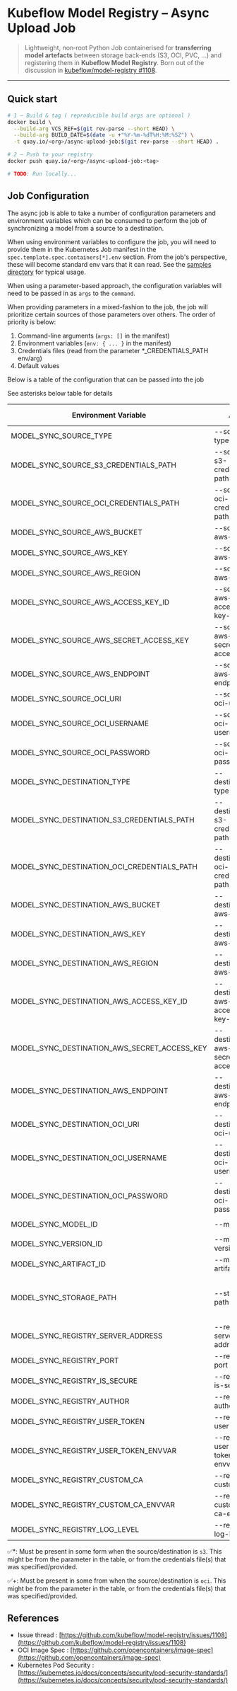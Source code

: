 # Kubeflow Model Registry – Async Upload Job

> Lightweight, non‑root Python Job containerised for **transferring model artefacts** between storage back‑ends (S3, OCI, PVC, …) and registering them in **Kubeflow Model Registry**. Born out of the discussion in [kubeflow/model-registry #1108](https://github.com/kubeflow/model-registry/issues/1108).

---

## Quick start

```bash
# 1 – Build & tag ( reproducible build args are optional )
docker build \
  --build-arg VCS_REF=$(git rev-parse --short HEAD) \
  --build-arg BUILD_DATE=$(date -u +"%Y-%m-%dT%H:%M:%SZ") \
  -t quay.io/<org>/async-upload-job:$(git rev-parse --short HEAD) .

# 2 – Push to your registry
docker push quay.io/<org>/async-upload-job:<tag>

# TODO: Run locally...
```

## Job Configuration

The async job is able to take a number of configuration parameters and environment variables which can be consumed to perform the job of synchronizing a model from a source to a destination.

When using environment variables to configure the job, you will need to provide them in the Kubernetes Job manifest in the `spec.template.spec.containers[*].env` section. From the job's perspective, these will become standard env vars that it can read. See the [samples directory](./samples/) for typical usage.

When using a parameter-based approach, the configuration variables will need to be passed in as `args` to the `command`.

When providing parameters in a mixed-fashion to the job, the job will prioritize certain sources of those parameters over others. The order of priority is below:

1. Command-line arguments (`args: []` in the manifest)
2. Environment variables (`env: { ... }` in the manifest)
3. Credentials files (read from the parameter \*\_CREDENTIALS_PATH env/arg)
4. Default values

Below is a table of the configuration that can be passed into the job

See asterisks below table for details

| Environment Variable                         | Arg                                 | Default Value     | Required | Description                                                      |
| -------------------------------------------- | ----------------------------------- | ----------------- | -------- | ---------------------------------------------------------------- |
| MODEL_SYNC_SOURCE_TYPE                       | --source-type                       | s3                | ✅       |                                                                  |
| MODEL_SYNC_SOURCE_S3_CREDENTIALS_PATH        | --source-s3-credentials-path        |                   |          |                                                                  |
| MODEL_SYNC_SOURCE_OCI_CREDENTIALS_PATH       | --source-oci-credentials-path       |                   |          |                                                                  |
| MODEL_SYNC_SOURCE_AWS_BUCKET                 | --source-aws-bucket                 |                   | ✅\*     | When --source-type is "s3"                                       |
| MODEL_SYNC_SOURCE_AWS_KEY                    | --source-aws-key                    |                   | ✅\*     | "                                                                |
| MODEL_SYNC_SOURCE_AWS_REGION                 | --source-aws-region                 |                   |          | "                                                                |
| MODEL_SYNC_SOURCE_AWS_ACCESS_KEY_ID          | --source-aws-access-key-id          |                   | ✅\*     | "                                                                |
| MODEL_SYNC_SOURCE_AWS_SECRET_ACCESS_KEY      | --source-aws-secret-access-key      |                   | ✅\*     | "                                                                |
| MODEL_SYNC_SOURCE_AWS_ENDPOINT               | --source-aws-endpoint               |                   |          | "                                                                |
| MODEL_SYNC_SOURCE_OCI_URI                    | --source-oci-uri                    |                   | ✅\+     | When --source-type is "oci"                                      |
| MODEL_SYNC_SOURCE_OCI_USERNAME               | --source-oci-username               |                   | ✅\+     | "                                                                |
| MODEL_SYNC_SOURCE_OCI_PASSWORD               | --source-oci-password               |                   | ✅\+     | "                                                                |
| MODEL_SYNC_DESTINATION_TYPE                  | --destination-type                  | oci               | ✅       |                                                                  |
| MODEL_SYNC_DESTINATION_S3_CREDENTIALS_PATH   | --destination-s3-credentials-path   |                   |          |                                                                  |
| MODEL_SYNC_DESTINATION_OCI_CREDENTIALS_PATH  | --destination-oci-credentials-path  |                   |          |                                                                  |
| MODEL_SYNC_DESTINATION_AWS_BUCKET            | --destination-aws-bucket            |                   | ✅\*     | When --destination-type is "s3"                                  |
| MODEL_SYNC_DESTINATION_AWS_KEY               | --destination-aws-key               |                   | ✅\*     | "                                                                |
| MODEL_SYNC_DESTINATION_AWS_REGION            | --destination-aws-region            |                   |          | "                                                                |
| MODEL_SYNC_DESTINATION_AWS_ACCESS_KEY_ID     | --destination-aws-access-key-id     |                   | ✅\*     | "                                                                |
| MODEL_SYNC_DESTINATION_AWS_SECRET_ACCESS_KEY | --destination-aws-secret-access-key |                   | ✅\*     | "                                                                |
| MODEL_SYNC_DESTINATION_AWS_ENDPOINT          | --destination-aws-endpoint          |                   |          | "                                                                |
| MODEL_SYNC_DESTINATION_OCI_URI               | --destination-oci-uri               |                   | ✅\+     | When --destination-type is "oci"                                 |
| MODEL_SYNC_DESTINATION_OCI_USERNAME          | --destination-oci-username          |                   | ✅\+     | "                                                                |
| MODEL_SYNC_DESTINATION_OCI_PASSWORD          | --destination-oci-password          |                   | ✅\+     | "                                                                |
| MODEL_SYNC_MODEL_ID                          | --model-id                          |                   | ✅       | The `RegisteredModel.id`                                         |
| MODEL_SYNC_VERSION_ID                        | --model-version-id                  |                   | ✅       | The `ModelVersion.id`                                            |
| MODEL_SYNC_ARTIFACT_ID                       | --model-artifact-id                 |                   | ✅       | The `ModelArtifact.id`                                           |
| MODEL_SYNC_STORAGE_PATH                      | --storage-path                      | `/tmp/model-sync` | ✅       | Temporary storage, must be large enough to hold the entire model |
| MODEL_SYNC_REGISTRY_SERVER_ADDRESS           | --registry-server-address           |                   | ✅       | Server address for the model-registry client to connect to       |
| MODEL_SYNC_REGISTRY_PORT                     | --registry-port                     | 443               |          |                                                                  |
| MODEL_SYNC_REGISTRY_IS_SECURE                | --registry-is-secure                | True              |          |                                                                  |
| MODEL_SYNC_REGISTRY_AUTHOR                   | --registry-author                   |                   |          |                                                                  |
| MODEL_SYNC_REGISTRY_USER_TOKEN               | --registry-user-token               |                   |          |                                                                  |
| MODEL_SYNC_REGISTRY_USER_TOKEN_ENVVAR        | --registry-user-token-envvar        |                   |          |                                                                  |
| MODEL_SYNC_REGISTRY_CUSTOM_CA                | --registry-custom-ca                |                   |          |                                                                  |
| MODEL_SYNC_REGISTRY_CUSTOM_CA_ENVVAR         | --registry-custom-ca-envvar         |                   |          |                                                                  |
| MODEL_SYNC_REGISTRY_LOG_LEVEL                | --registry-log-level                |                   |          |                                                                  |

✅\*: Must be present in some form when the source/destination is `s3`. This might be from the parameter in the table, or from the credentials file(s) that was specified/provided.

✅\+: Must be present in some from when the source/destination is `oci`. This might be from the parameter in the table, or from the credentials file(s) that was specified/provided.

## References

- Issue thread : [https://github.com/kubeflow/model-registry/issues/1108](https://github.com/kubeflow/model-registry/issues/1108)
- OCI Image Spec : [https://github.com/opencontainers/image-spec](https://github.com/opencontainers/image-spec)
- Kubernetes Pod Security : [https://kubernetes.io/docs/concepts/security/pod-security-standards/](https://kubernetes.io/docs/concepts/security/pod-security-standards/)
